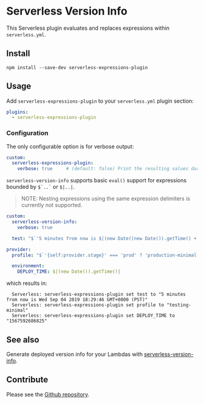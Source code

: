 # Serverless Version Info

This Serverless plugin evaluates and replaces expressions within `serverless.yml`.

## Install

```
npm install --save-dev serverless-expressions-plugin
```

## Usage

Add `serverless-expressions-plugin` to your `serverless.yml` plugin section:

```yaml
plugins:
  - serverless-expressions-plugin
```

### Configuration

The only configurable option is for verbose output:

```yaml
custom:
  serverless-expressions-plugin:
    verbose: true     # (default: false) Print the resulting values during deploy
```

`serverless-version-info` supports basic `eval()` support for expressions bounded by `` $`..` `` or `$|..|`.

> NOTE: Nesting expressions using the same expression delimiters is currently not supported.

```yaml
custom:
  serverless-version-info:
    verbose: true

  test: "$`'5 minutes from now is $|(new Date((new Date()).getTime() + 300000))|'`"

provider:
  profile: "$`'{self:provider.stage}' === 'prod' ? 'production-minimal' : 'testing-minimal'`"

  environment:
    DEPLOY_TIME: $|(new Date()).getTime()|

```

which results in:

```
  Serverless: serverless-expressions-plugin set test to "5 minutes from now is Wed Sep 04 2019 18:29:46 GMT+0800 (PST)"
  Serverless: serverless-expressions-plugin set profile to "testing-minimal"
  Serverless: serverless-expressions-plugin set DEPLOY_TIME to "1567592686825"
```

## See also

Generate deployed version info for your Lambdas with [serverless-version-info](https://www.npmjs.com/package/serverless-version-info).

## Contribute

Please see the [Github repository](https://github.com/ibrado/serverless-expressions-plugin.git).




